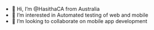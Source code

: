 - 👋 Hi, I’m @HasithaCA from Australia 
- 👀 I’m interested in Automated testing of web and mobile
- 💞️ I’m looking to collaborate on mobile app development 

<!---
HasithaCA/HasithaCA is a ✨ special ✨ repository because its `README.md` (this file) appears on your GitHub profile.
You can click the Preview link to take a look at your changes.
--->

